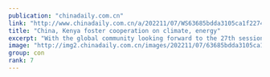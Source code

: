 ```yaml
---
publication: "chinadaily.com.cn"
link: "http://www.chinadaily.com.cn/a/202211/07/WS63685bdda3105ca1f22745e7.html"
title: "China, Kenya foster cooperation on climate, energy"
excerpt: "With the global community looking forward to the 27th session of the Conference of the Parties to the United Nations Framework Convention on Climate Change, or COP27, which opened on Sunday in Sharm E"
image: "http://img2.chinadaily.com.cn/images/202211/07/63685bdda3105ca157c0698f.jpeg"
group: con
rank: 7
---
```

